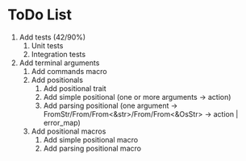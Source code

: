 # ToDo List
 1. Add tests (42/90%)
     1. Unit tests
     2. Integration tests
 2. Add terminal arguments
     1. Add commands macro
     2. Add positionals
         1. Add positional trait
         2. Add simple positional (one or more arguments -> action)
         3. Add parsing positional (one argument -> FromStr/From<String>/From<&str>/From<OsString>/From<&OsStr> -> action | error_map)
     3. Add positional macros
         1. Add simple positional macro
         2. Add parsing positional macro
